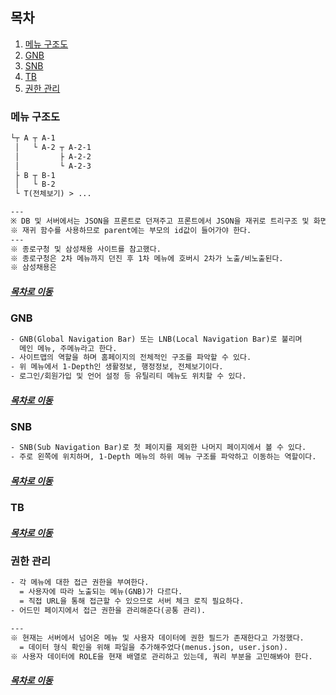 ## 목차
1. [메뉴 구조도](#메뉴-구조도)
2. [GNB](#GNB)
3. [SNB](#SNB)
4. [TB](#TB)
5. [권한 관리](#권한-관리)

### 메뉴 구조도
```txt
└┬ A ┬ A-1
 │   └ A-2 ┬ A-2-1
 │         ├ A-2-2
 │         └ A-2-3
 ├ B ┬ B-1
 │   └ B-2
 └ T(전체보기) > ...

---
※ DB 및 서버에서는 JSON을 프론트로 던져주고 프론트에서 JSON을 재귀로 트리구조 및 화면에 그려주는 것을 생각했다(추후 서버에서 트리로 변경하는 것 고려).
※ 재귀 함수를 사용하므로 parent에는 부모의 id값이 들어가야 한다.
---
※ 종로구청 및 삼성채용 사이트를 참고했다.
※ 종로구청은 2차 메뉴까지 던진 후 1차 메뉴에 호버시 2차가 노출/비노출된다.
※ 삼성채용은
```

##### [목차로 이동](#목차)

### GNB
```txt
- GNB(Global Navigation Bar) 또는 LNB(Local Navigation Bar)로 불리며
  메인 메뉴, 주메뉴라고 한다.
- 사이트맵의 역할을 하며 홈페이지의 전체적인 구조를 파악할 수 있다.
- 위 메뉴에서 1-Depth인 생활정보, 행정정보, 전체보기이다.
- 로그인/회원가입 및 언어 설정 등 유틸리티 메뉴도 위치할 수 있다.
```

##### [목차로 이동](#목차)

### SNB
```txt
- SNB(Sub Navigation Bar)로 첫 페이지를 제외한 나머지 페이지에서 볼 수 있다.
- 주로 왼쪽에 위치하며, 1-Depth 메뉴의 하위 메뉴 구조를 파악하고 이동하는 역할이다.
```

##### [목차로 이동](#목차)

### TB

##### [목차로 이동](#목차)

### 권한 관리
```txt
- 각 메뉴에 대한 접근 권한을 부여한다.
  = 사용자에 따라 노출되는 메뉴(GNB)가 다르다.
  = 직접 URL을 통해 접근할 수 있으므로 서버 체크 로직 필요하다.
- 어드민 페이지에서 접근 권한을 관리해준다(공통 관리).

---
※ 현재는 서버에서 넘어온 메뉴 및 사용자 데이터에 권한 필드가 존재한다고 가정했다.
  = 데이터 형식 확인을 위해 파일을 추가해주었다(menus.json, user.json).
※ 사용자 데이터에 ROLE을 현재 배열로 관리하고 있는데, 쿼리 부분을 고민해봐야 한다.
```

##### [목차로 이동](#목차)
